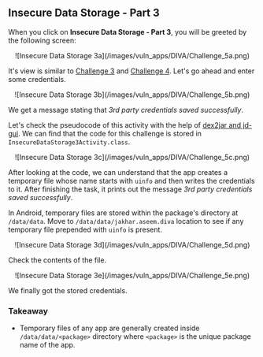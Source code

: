 ## Insecure Data Storage - Part 3

When you click on **Insecure Data Storage - Part 3**, you will be greeted by the following screen:

<center>![Insecure Data Storage 3a](/images/vuln_apps/DIVA/Challenge_5a.png)</center>

It's view is similar to [Challenge 3](/Training/DIVA/03_Insecure_Data_Storage_P1.md) and [Challenge 4](/Training/DIVA/04_Insecure_Data_Storage_P2.md). Let's go ahead and enter some credentials.

<center>![Insecure Data Storage 3b](/images/vuln_apps/DIVA/Challenge_5b.png)</center>

We get a message stating that *3rd party credentials saved successfully*.

Let's check the pseudocode of this activity with the help of [dex2jar and jd-gui](/Training/DIVA/02_Hardcoding_Issues.md). We can find that the code for this challenge is stored in `InsecureDataStorage3Activity.class`.

<center>![Insecure Data Storage 3c](/images/vuln_apps/DIVA/Challenge_5c.png)</center>

After looking at the code, we can understand that the app creates a temporary file whose name starts with `uinfo` and then writes the credentials to it. After finishing the task, it prints out the message *3rd party credentials saved successfully*.

In Android, temporary files are stored within the package's directory at `/data/data`. Move to `/data/data/jakhar.aseem.diva` location to see if any temporary file prepended with `uinfo` is present.

<center>![Insecure Data Storage 3d](/images/vuln_apps/DIVA/Challenge_5d.png)</center>

Check the contents of the file.

<center>![Insecure Data Storage 3e](/images/vuln_apps/DIVA/Challenge_5e.png)</center>

We finally got the stored credentials.

### Takeaway

- Temporary files of any app are generally created inside `/data/data/<package>` directory where `<package>` is the unique package name of the app.
